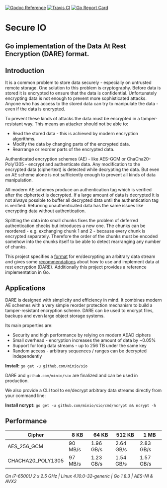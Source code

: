 [![Godoc Reference](https://godoc.org/github.com/minio/sio?status.svg)](https://godoc.org/github.com/minio/sio)
[![Travis CI](https://travis-ci.org/minio/sio.svg?branch=master)](https://travis-ci.org/minio/sio)
[![Go Report Card](https://goreportcard.com/badge/minio/sio)](https://goreportcard.com/report/minio/sio)

# Secure IO
## Go implementation of the Data At Rest Encryption (DARE) format.

## Introduction

It is a common problem to store data securely - especially on untrusted remote storage. 
One solution to this problem is cryptography. Before data is stored it is encrypted
to ensure that the data is confidential. Unfortunately encrypting data is not enough to
prevent more sophisticated attacks. Anyone who has access to the stored data can try to
manipulate the data - even if the data is encrypted.

To prevent these kinds of attacks the data must be encrypted in a tamper-resistant way.
This means an attacker should not be able to:
 - Read the stored data - this is achieved by modern encryption algorithms.
 - Modify the data by changing parts of the encrypted data.
 - Rearrange or reorder parts of the encrypted data. 

Authenticated encryption schemes (AE) - like AES-GCM or ChaCha20-Poly1305 - encrypt and
authenticate data. Any modification to the encrypted data (ciphertext) is detected while
decrypting the data. But even an AE scheme alone is not sufficiently enough to prevent all
kinds of data manipulation.

All modern AE schemes produce an authentication tag which is verified after the ciphertext
is decrypted. If a large amount of data is decrypted it is not always possible to buffer
all decrypted data until the authentication tag is verified. Returning unauthenticated 
data has the same issues like encrypting data without authentication.

Splitting the data into small chunks fixes the problem of deferred authentication checks
but introduces a new one. The chunks can be reordered - e.g. exchanging chunk 1 and 2 - 
because every chunk is encrypted separately. Therefore the order of the chunks must be
encoded somehow into the chunks itself to be able to detect rearranging any number of 
chunks.     

This project specifies a [format](https://github.com/minio/sio/blob/master/DARE.md) for 
en/decrypting an arbitrary data stream and gives some [recommendations](https://github.com/minio/sio/blob/master/DARE.md#appendices)
about how to use and implement data at rest encryption (DARE). Additionally this project
provides a reference implementation in Go.  

## Applications

DARE is designed with simplicity and efficiency in mind. It combines modern AE schemes
with a very simple reorder protection mechanism to build a tamper-resistant encryption
scheme. DARE can be used to encrypt files, backups and even large object storage systems.

Its main properties are:
 - Security and high performance by relying on modern AEAD ciphers
 - Small overhead - encryption increases the amount of data by ~0.05%
 - Support for long data streams - up to 256 TB under the same key  
 - Random access - arbitrary sequences / ranges can be decrypted independently

**Install:** `go get -u github.com/minio/sio`

DARE and `github.com/minio/sio` are finalized and can be used in production.

We also provide a CLI tool to en/decrypt arbitrary data streams directly from
your command line:

**Install ncrypt:** `go get -u github.com/minio/sio/cmd/ncrypt && ncrypt -h`

## Performance

Cipher            |   8 KB   |   64 KB   |   512 KB  |  1 MB
----------------- | -------- | --------- | --------- | --------
AES_256_GCM       |  90 MB/s | 1.96 GB/s | 2.64 GB/s | 2.83 GB/s
CHACHA20_POLY1305 |  97 MB/s | 1.23 GB/s | 1.54 GB/s | 1.57 GB/s

*On i7-6500U 2 x 2.5 GHz | Linux 4.10.0-32-generic | Go 1.8.3 | AES-NI & AVX2*